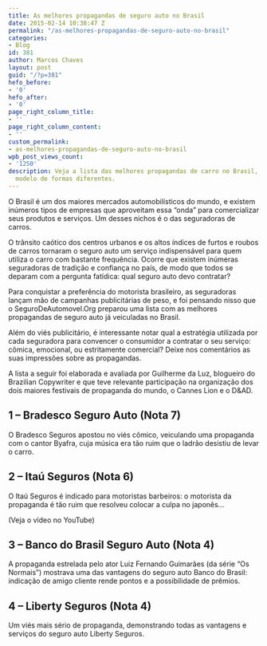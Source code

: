 ```yaml
---
title: As melhores propagandas de seguro auto no Brasil
date: 2015-02-14 10:38:47 Z
permalink: "/as-melhores-propagandas-de-seguro-auto-no-brasil"
categories:
- Blog
id: 381
author: Marcos Chaves
layout: post
guid: "/?p=381"
hefo_before:
- '0'
hefo_after:
- '0'
page_right_column_title:
- ''
page_right_column_content:
- ''
custom_permalink:
- as-melhores-propagandas-de-seguro-auto-no-brasil
wpb_post_views_count:
- '1250'
description: Veja a lista das melhores propagandas de carro no Brasil, confira cada
  modelo de formas diferentes.
---
```


O Brasil é um dos maiores mercados automobilísticos do mundo, e existem inúmeros tipos de empresas que aproveitam essa “onda” para comercializar seus produtos e serviços. Um desses nichos é o das seguradoras de carros.

O trânsito caótico dos centros urbanos e os altos índices de furtos e roubos de carros tornaram o seguro auto um serviço indispensável para quem utiliza o carro com bastante frequência. Ocorre que existem inúmeras seguradoras de tradição e confiança no país, de modo que todos se deparam com a pergunta fatídica: qual seguro auto devo contratar?

Para conquistar a preferência do motorista brasileiro, as seguradoras lançam mão de campanhas publicitárias de peso, e foi pensando nisso que o SeguroDeAutomovel.Org preparou uma lista com as melhores propagandas de seguro auto já veiculadas no Brasil.

Além do viés publicitário, é interessante notar qual a estratégia utilizada por cada seguradora para convencer o consumidor a contratar o seu serviço: cômica, emocional, ou estritamente comercial? Deixe nos comentários as suas impressões sobre as propagandas.

A lista a seguir foi elaborada e avaliada por Guilherme da Luz, blogueiro do Brazilian Copywriter e que teve relevante participação na organização dos dois maiores festivais de propaganda do mundo, o Cannes Lion e o D&AD.

## 1 – Bradesco Seguro Auto (Nota 7)

O Bradesco Seguros apostou no viés cômico, veiculando uma propaganda com o cantor Byafra, cuja música era tão ruim que o ladrão desistiu de levar o carro.



## 2 – Itaú Seguros (Nota 6)

O Itaú Seguros é indicado para motoristas barbeiros: o motorista da propaganda é tão ruim que resolveu colocar a culpa no japonês&#8230;

(Veja o vídeo no YouTube)

## 3 – Banco do Brasil Seguro Auto (Nota 4)

A propaganda estrelada pelo ator Luiz Fernando Guimarães (da série “Os Normais”) mostrava uma das vantagens do seguro auto Banco do Brasil: indicação de amigo cliente rende pontos e a possibilidade de prêmios.



## 4 – Liberty Seguros (Nota 4)

Um viés mais sério de propaganda, demonstrando todas as vantagens e serviços do seguro auto Liberty Seguros.